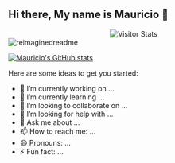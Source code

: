 ## Hi there, My name is Mauricio 👋


<div align="center">
        <img alt="Visitor Stats" 
            src="https://widgetbite.com/stats/<Marremelad>"/>  
    </div>

<img src="https://myreadme.vercel.app/api/embed/Marremelad?panels=userstatistics,toprepositories,toplanguages,commitgraph" alt="reimaginedreadme" />

[![Mauricio's GitHub stats](https://github-readme-stats.vercel.app/api?username=Marremelad&hide=stars&show=contribs,prs_merged,prs_merged_percentage&show_icons=true&theme=dracula)](https://github.com/Danilo-Acosta5389/github-readme-stats) 


Here are some ideas to get you started:

- 🔭 I’m currently working on ...
- 🌱 I’m currently learning ...
- 👯 I’m looking to collaborate on ...
- 🤔 I’m looking for help with ...
- 💬 Ask me about ...
- 📫 How to reach me: ...
- 😄 Pronouns: ...
- ⚡ Fun fact: ...

